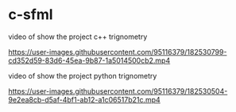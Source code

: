 # c-sfml
video of show the project c++ trignometry





https://user-images.githubusercontent.com/95116379/182530799-cd352d59-83d6-45ea-9b87-1a5014500cb2.mp4




video of show the project python trignometry




https://user-images.githubusercontent.com/95116379/182530504-9e2ea8cb-d5af-4bf1-ab12-a1c06517b21c.mp4

